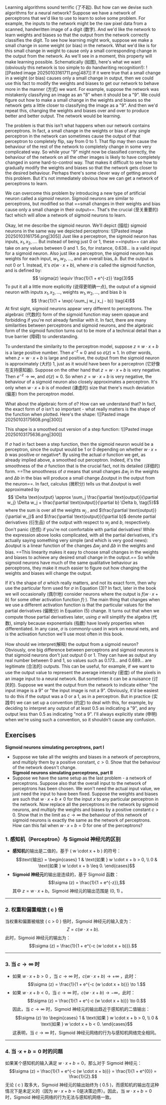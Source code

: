 Learning algorithms sound terrific (了不起). But how can we devise such algorithms for a neural network? Suppose we have a network of perceptrons that we'd like to use to learn to solve some problem. For example, the inputs to the network might be the raw pixel data from a scanned, handwritten image of a digit (数字). And we'd like the network to learn weights and biases so that the output from the network correctly classifies the digit. To see how learning might work, suppose we make a small change in some weight (or bias) in the network. What we'd like is for this small change in weight to cause only a small corresponding change in the output from the network. As we'll see in a moment, this property will make learning possible. Schematically (如图), here's what we want (obviously this network is too simple to do handwriting recognition!):
![[Pasted image 20250103161711.png|487]]
If it were true that a small change in a weight (or bias) causes only a small change in output, then we could use this fact to modify the weights and biases to get our network to behave more in the manner (方式) we want. For example, suppose the network was mistakenly classifying an image as an "8" when it should be a "9". We could figure out how to make a small change in the weights and biases so the network gets a little closer to classifying the image as a "9". And then we'd repeat this, changing the weights and biases over and over to produce better and better output. The network would be learning.

The problem is that this isn't what happens when our network contains perceptrons. In fact, a small change in the weights or bias of any single perceptron in the network can sometimes cause the output of that perceptron to completely flip, say from 0 to 1. That flip may then cause the behaviour of the rest of the network to completely change in some very complicated way. So while your "9" might now be classified correctly, the behaviour of the network on all the other images is likely to have completely changed in some hard-to-control way. That makes it difficult to see how to gradually modify the weights and biases so that the network gets closer to the desired behaviour. Perhaps there's some clever way of getting around this problem. But it's not immediately obvious how we can get a network of perceptrons to learn.

We can overcome this problem by introducing a new type of artificial neuron called a _sigmoid_ neuron. Sigmoid neurons are similar to perceptrons, but modified so that ==small changes in their weights and bias cause only a small change in their output==. That's the crucial (至关重要的) fact which will allow a network of sigmoid neurons to learn.

Okay, let me describe the sigmoid neuron. We'll depict (描绘) sigmoid neurons in the same way we depicted perceptrons:
![[Pasted image 20250103161756.png|305]]
Just like a perceptron, the sigmoid neuron has inputs, $x_1, x_2, \ldots$. But instead of being just 0 or 1, these ==inputs== can also take on any values between 0 and 1. So, for instance, 0.638... is a valid input for a sigmoid neuron. Also just like a perceptron, the sigmoid neuron has weights for each input, $w_1, w_2, \ldots$, and an overall bias, $b$. But the output is not 0 or 1. Instead, it's $\sigma(w \cdot x + b)$, where $\sigma$ is called the sigmoid function, and is defined by: $$ \sigma(z) \equiv \frac{1}{1 + e^{-z}} \tag{3}$$ To put it all a little more explicitly (说得更明确一点), the output of a sigmoid neuron with inputs $x_1, x_2, \ldots$, weights $w_1, w_2, \ldots$, and bias $b$ is $$ \frac{1}{1 + \exp(-\sum_j w_j x_j - b)} \tag{4}$$ At first sight, sigmoid neurons appear very different to perceptrons. The algebraic (代数的) form of the sigmoid function may seem opaque and forbidding if you're not already familiar with it. In fact, there are many similarities between perceptrons and sigmoid neurons, and the algebraic form of the sigmoid function turns out to be more of a technical detail than a true barrier (障碍) to understanding.

To understand the similarity to the perceptron model, suppose $z \equiv w \cdot x + b$ is a large positive number. Then $e^{-z} \approx 0$ and so $\sigma(z) \approx 1$. In other words, when $z = w \cdot x + b$ is large and positive, the output from the sigmoid neuron is approximately (大约) 1, just as it would have been for a perceptron (它好像在支持感知器). Suppose on the other hand that $z = w \cdot x + b$ is very negative. Then $e^{-z} \rightarrow \infty$, and $\sigma(z) \approx 0$. So when $z = w \cdot x + b$ is very negative, the behaviour of a sigmoid neuron also closely approximates a perceptron. It's only when $w \cdot x + b$ is of modest (谦虚的) size that there's much deviation (偏差) from the perceptron model.

What about the algebraic form of σ? How can we understand that? In fact, the exact form of σ isn't so important - what really matters is the shape of the function when plotted. Here's the shape:
![[Pasted image 20250103175608.png|300]]

This shape is a smoothed out version of a step function:
![[Pasted image 20250103175636.png|300]]

If $\sigma$ had in fact been a step function, then the sigmoid neuron would be a perceptron, since the output would be 1 or 0 depending on whether $w \cdot x + b$ was positive or negative*. By using the actual $\sigma$ function we get, as already implied above, a smoothed out perceptron. Indeed, it's the smoothness of the $\sigma$ function that is the crucial fact, not its detailed (详细的) form. ==The smoothness of $\sigma$ means that small changes $\Delta w_j$ in the weights and $\Delta b$ in the bias will produce a small change $\Delta \text{output}$ in the output from the neuron==. In fact, calculus (微积分) tells us that $\Delta \text{output}$ is well approximated by $$ \Delta \text{output} \approx \sum_j \frac{\partial \text{output}}{\partial w_j} \Delta w_j + \frac{\partial \text{output}}{\partial b} \Delta b, \tag{5}$$
where the sum is over all the weights $w_j$ , and $\frac{\partial \text{output}}{\partial w_j}$ and $\frac{\partial \text{output}}{\partial b}$ denote partial derivatives (衍生品) of the output with respect to $w_j$ and $b$, respectively. Don't panic (恐慌) if you're not comfortable with partial derivatives! While the expression above looks complicated, with all the partial derivatives, it's actually saying something very simple (and which is very good news): $\Delta \text{output}$ is a linear function of the changes $\Delta w_j$ and $\Delta b$ in the weights and bias. ==This linearity makes it easy to choose small changes in the weights and biases to achieve any desired small change in the output.== So while sigmoid neurons have much of the same qualitative behaviour as perceptrons, they make it much easier to figure out how changing the weights and biases will change the output. 

If it's the shape of $\sigma$ which really matters, and not its exact form, then why use the particular form used for $\sigma$ in Equation (3)? In fact, later in the book we will occasionally (偶尔地) consider neurons where the output is $f(w \cdot x + b)$ for some other activation function $f(\cdot)$. The main thing that changes when we use a different activation function is that the particular values for the partial derivatives (偏微分) in Equation (5) change. It turns out that when we compute those partial derivatives later, using $\sigma$ will simplify the algebra (代数), simply because exponentials (指数) have lovely properties when differentiated. In any case, $\sigma$ is commonly-used in work on neural nets, and is the activation function we'll use most often in this book.

How should we interpret(解释) the output from a sigmoid neuron? Obviously, one big difference between perceptrons and sigmoid neurons is that sigmoid neurons don't just output 0 or 1. They can have as output any real number between 0 and 1, so values such as 0.173… and 0.689… are legitimate (合法的) outputs. This can be useful, for example, if we want to use the output value to represent the average intensity (密度) of the pixels in an image input to a neural network. But sometimes it can be a nuisance (讨厌的). Suppose we want the output from the network to indicate either "the input image is a 9" or "the input image is not a 9". Obviously, it'd be easiest to do this if the output was a 0 or a 1, as in a perceptron. But in practice (实践中) we can set up a convention (约定) to deal with this, for example, by deciding to interpret any output of at least 0.5 as indicating a "9", and any output less than 0.5 as indicating "not a 9". I'll always explicitly state (申明) when we're using such a convention, so it shouldn't cause any confusion.

## Exercises 
**Sigmoid neurons simulating perceptrons, part I** 
- Suppose we take all the weights and biases in a network of perceptrons, and multiply them by a positive constant, $c > 0$. Show that the behaviour of the network doesn't change.  
**Sigmoid neurons simulating perceptrons, part II** 
- Suppose we have the same setup as the last problem - a network of perceptrons. Suppose also that the overall input to the network of perceptrons has been chosen. We won't need the actual input value, we just need the input to have been fixed. Suppose the weights and biases are such that $w \cdot x + b \neq 0$ for the input $x$ to any particular perceptron in the network. Now replace all the perceptrons in the network by sigmoid neurons, and multiply the weights and biases by a positive constant $c > 0$. Show that in the limit as $c \to \infty$ the behaviour of this network of sigmoid neurons is exactly the same as the network of perceptrons. How can this fail when $w \cdot x + b = 0$ for one of the perceptrons?

### 1. **感知机（Perceptron）与 Sigmoid 神经元的区别**

- **感知机**的输出是二值的，基于 \( w \cdot x + b \) 的符号：$$\text{输出} = \begin{cases}
  1 & \text{如果 } w \cdot x + b > 0, \\
  0 & \text{如果 } w \cdot x + b \leq 0.
  \end{cases}$$
- **Sigmoid 神经元**的输出是连续的，基于 Sigmoid 函数：
  $$\sigma (z) = \frac{1}{1 + e^{-z}},$$
  其中  $z = w \cdot x + b$。Sigmoid 神经元的输出范围是  (0, 1) 。
---
### 2. **权重和偏置缩放 \( c \) 倍**
当权重和偏置被缩放 \( c > 0 \) 倍时，Sigmoid 神经元的输入变为：
$$Z = c (w \cdot x + b).$$
此时，Sigmoid 神经元的输出为：
$$\sigma (z) = \frac{1}{1 + e^{-c (w \cdot x + b)}}.$$  

---

### 3. **当 $c \to \infty$  时**

- 如果 $w \cdot x + b > 0$ ，当  $c \to \infty$  时，$c (w \cdot x + b) \to +\infty$ ，此时：$$\sigma (z) = \frac{1}{1 + e^{-c (w \cdot x + b)}} \to 1.$$
- 如果 $w \cdot x + b < 0$，当 $c \to \infty$ 时，$c (w \cdot x + b) \to -\infty$，此时：
  $$\sigma (z) = \frac{1}{1 + e^{-c (w \cdot x + b)}} \to 0.$$
因此，当 $c \to \infty$ 时，Sigmoid 神经元的输出趋近于感知机的二值输出：
$$\sigma (z) \to \begin{cases}
1 & \text{如果 } w \cdot x + b > 0, \\
0 & \text{如果 } w \cdot x + b < 0.
\end{cases}$$
这表明，当 $c \to \infty$  时，Sigmoid 神经元网络的行为与感知机网络完全相同。

---

### 4. **当 $\cdot x + b = 0$  时的问题**

如果某个感知机的输入满足 $w \cdot x + b = 0$，那么对于 Sigmoid 神经元：
$$\sigma (z) = \frac{1}{1 + e^{-c (w \cdot x + b)}} = \frac{1}{1 + e^{0}} = \frac{1}{2}.$$
无论 \( c \) 取多大，Sigmoid 神经元的输出始终为 \( 0.5 \)，而感知机的输出在这种情况下是未定义的（因为 $w \cdot x + b = 0$是决策边界）。因此，当 $w \cdot x + b = 0$ 时，Sigmoid 神经元网络的行为无法与感知机网络一致。